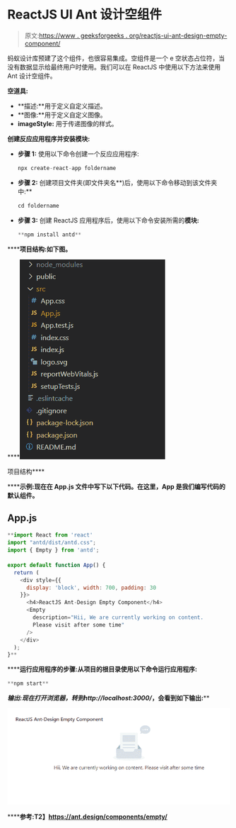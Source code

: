 # ReactJS UI Ant 设计空组件

> 原文:[https://www . geeksforgeeks . org/reactjs-ui-ant-design-empty-component/](https://www.geeksforgeeks.org/reactjs-ui-ant-design-empty-component/)

蚂蚁设计库预建了这个组件，也很容易集成。空组件是一个 e 空状态占位符，当没有数据显示给最终用户时使用。我们可以在 ReactJS 中使用以下方法来使用 Ant 设计空组件。

**空道具:**

*   **描述:**用于定义自定义描述。
*   **图像:**用于定义自定义图像。
*   **imageStyle:** 用于传递图像的样式。

**创建反应应用程序并安装模块:**

*   **步骤 1:** 使用以下命令创建一个反应应用程序:

    ```jsx
    npx create-react-app foldername
    ```

*   **步骤 2:** 创建项目文件夹(即文件夹名**)后，使用以下命令移动到该文件夹中:**

    ```jsx
    cd foldername
    ```

*   **步骤 3:** 创建 ReactJS 应用程序后，使用以下命令安装所需的****模块:****

    ```jsx
    **npm install antd**
    ```

******项目结构:**如下图。****

****![](img/f04ae0d8b722a9fff0bd9bd138b29c23.png)

项目结构**** 

******示例:**现在在 **App.js** 文件中写下以下代码。在这里，App 是我们编写代码的默认组件。****

## ****App.js****

```jsx
**import React from 'react'
import "antd/dist/antd.css";
import { Empty } from 'antd';

export default function App() {
  return (
    <div style={{
      display: 'block', width: 700, padding: 30
    }}>
      <h4>ReactJS Ant-Design Empty Component</h4>
      <Empty 
        description="Hii, We are currently working on content. 
        Please visit after some time"
      />
    </div>
  );
}**
```

******运行应用程序的步骤:**从项目的根目录使用以下命令运行应用程序:****

```jsx
**npm start**
```

******输出:**现在打开浏览器，转到***http://localhost:3000/***，会看到如下输出:****

****![](img/367c4913ebf0438ca09b7f61460241f3.png)****

******参考:**T2】https://ant.design/components/empty/****